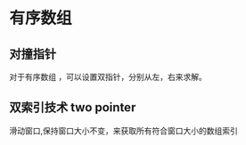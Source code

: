 # 有序数组

## 对撞指针

对于有序数组 ，可以设置双指针，分别从左，右来求解。


## 双索引技术  two pointer

滑动窗口,保持窗口大小不变，来获取所有符合窗口大小的数组索引
 
